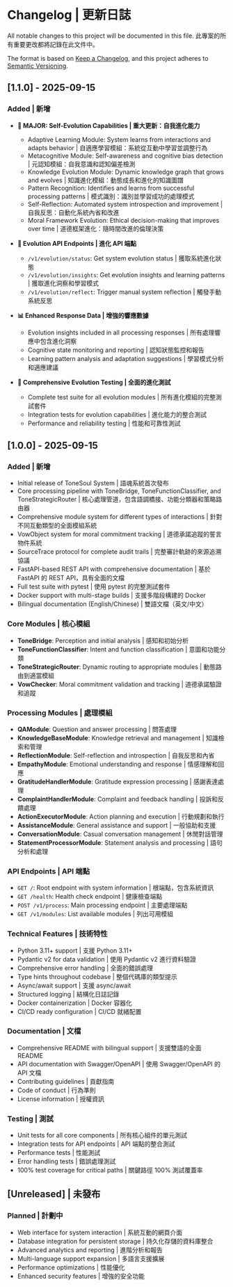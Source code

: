 # Changelog | 更新日誌

All notable changes to this project will be documented in this file.
此專案的所有重要更改都將記錄在此文件中。

The format is based on [Keep a Changelog](https://keepachangelog.com/en/1.0.0/),
and this project adheres to [Semantic Versioning](https://semver.org/spec/v2.0.0.html).

## [1.1.0] - 2025-09-15

### Added | 新增
- **🌟 MAJOR: Self-Evolution Capabilities | 重大更新：自我進化能力**
  - Adaptive Learning Module: System learns from interactions and adapts behavior | 自適應學習模組：系統從互動中學習並調整行為
  - Metacognitive Module: Self-awareness and cognitive bias detection | 元認知模組：自我意識和認知偏差檢測
  - Knowledge Evolution Module: Dynamic knowledge graph that grows and evolves | 知識進化模組：動態成長和進化的知識圖譜
  - Pattern Recognition: Identifies and learns from successful processing patterns | 模式識別：識別並學習成功的處理模式
  - Self-Reflection: Automated system introspection and improvement | 自我反思：自動化系統內省和改進
  - Moral Framework Evolution: Ethical decision-making that improves over time | 道德框架進化：隨時間改進的倫理決策

- **🔄 Evolution API Endpoints | 進化 API 端點**
  - `/v1/evolution/status`: Get system evolution status | 獲取系統進化狀態
  - `/v1/evolution/insights`: Get evolution insights and learning patterns | 獲取進化洞察和學習模式
  - `/v1/evolution/reflect`: Trigger manual system reflection | 觸發手動系統反思

- **📊 Enhanced Response Data | 增強的響應數據**
  - Evolution insights included in all processing responses | 所有處理響應中包含進化洞察
  - Cognitive state monitoring and reporting | 認知狀態監控和報告
  - Learning pattern analysis and adaptation suggestions | 學習模式分析和適應建議

- **🧪 Comprehensive Evolution Testing | 全面的進化測試**
  - Complete test suite for all evolution modules | 所有進化模組的完整測試套件
  - Integration tests for evolution capabilities | 進化能力的整合測試
  - Performance and reliability testing | 性能和可靠性測試

## [1.0.0] - 2025-09-15

### Added | 新增
- Initial release of ToneSoul System | 語魂系統首次發布
- Core processing pipeline with ToneBridge, ToneFunctionClassifier, and ToneStrategicRouter | 核心處理管道，包含語調橋接、功能分類器和策略路由器
- Comprehensive module system for different types of interactions | 針對不同互動類型的全面模組系統
- VowObject system for moral commitment tracking | 道德承諾追蹤的誓言物件系統
- SourceTrace protocol for complete audit trails | 完整審計軌跡的來源追溯協議
- FastAPI-based REST API with comprehensive documentation | 基於 FastAPI 的 REST API，具有全面的文檔
- Full test suite with pytest | 使用 pytest 的完整測試套件
- Docker support with multi-stage builds | 支援多階段構建的 Docker
- Bilingual documentation (English/Chinese) | 雙語文檔（英文/中文）

### Core Modules | 核心模組
- **ToneBridge**: Perception and initial analysis | 感知和初始分析
- **ToneFunctionClassifier**: Intent and function classification | 意圖和功能分類
- **ToneStrategicRouter**: Dynamic routing to appropriate modules | 動態路由到適當模組
- **VowChecker**: Moral commitment validation and tracking | 道德承諾驗證和追蹤

### Processing Modules | 處理模組
- **QAModule**: Question and answer processing | 問答處理
- **KnowledgeBaseModule**: Knowledge retrieval and management | 知識檢索和管理
- **ReflectionModule**: Self-reflection and introspection | 自我反思和內省
- **EmpathyModule**: Emotional understanding and response | 情感理解和回應
- **GratitudeHandlerModule**: Gratitude expression processing | 感謝表達處理
- **ComplaintHandlerModule**: Complaint and feedback handling | 投訴和反饋處理
- **ActionExecutorModule**: Action planning and execution | 行動規劃和執行
- **AssistanceModule**: General assistance and support | 一般協助和支援
- **ConversationModule**: Casual conversation management | 休閒對話管理
- **StatementProcessorModule**: Statement analysis and processing | 語句分析和處理

### API Endpoints | API 端點
- `GET /`: Root endpoint with system information | 根端點，包含系統資訊
- `GET /health`: Health check endpoint | 健康檢查端點
- `POST /v1/process`: Main processing endpoint | 主要處理端點
- `GET /v1/modules`: List available modules | 列出可用模組

### Technical Features | 技術特性
- Python 3.11+ support | 支援 Python 3.11+
- Pydantic v2 for data validation | 使用 Pydantic v2 進行資料驗證
- Comprehensive error handling | 全面的錯誤處理
- Type hints throughout codebase | 整個代碼庫的類型提示
- Async/await support | 支援 async/await
- Structured logging | 結構化日誌記錄
- Docker containerization | Docker 容器化
- CI/CD ready configuration | CI/CD 就緒配置

### Documentation | 文檔
- Comprehensive README with bilingual support | 支援雙語的全面 README
- API documentation with Swagger/OpenAPI | 使用 Swagger/OpenAPI 的 API 文檔
- Contributing guidelines | 貢獻指南
- Code of conduct | 行為準則
- License information | 授權資訊

### Testing | 測試
- Unit tests for all core components | 所有核心組件的單元測試
- Integration tests for API endpoints | API 端點的整合測試
- Performance tests | 性能測試
- Error handling tests | 錯誤處理測試
- 100% test coverage for critical paths | 關鍵路徑 100% 測試覆蓋率

## [Unreleased] | 未發布

### Planned | 計劃中
- Web interface for system interaction | 系統互動的網頁介面
- Database integration for persistent storage | 持久化存儲的資料庫整合
- Advanced analytics and reporting | 進階分析和報告
- Multi-language support expansion | 多語言支援擴展
- Performance optimizations | 性能優化
- Enhanced security features | 增強的安全功能